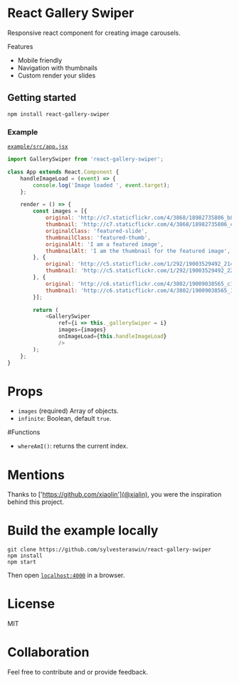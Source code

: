 # React Gallery Swiper

Responsive react component for creating image carousels.

Features
* Mobile friendly
* Navigation with thumbnails
* Custom render your slides

## Getting started

```
npm install react-gallery-swiper
```

### Example
[`example/src/app.jsx`](https://github.com/sylvesteraswin/react-gallery-swiper/tree/master/example/src)
```js
import GallerySwiper from 'react-gallery-swiper';

class App extends React.Component {
    handleImageLoad = (event) => {
        console.log('Image loaded ', event.target);
    };

    render = () => {
        const images = [{
            original: 'http://c7.staticflickr.com/4/3868/18982735806_b80b024040_h.jpg',
            thumbnail: 'http://c7.staticflickr.com/4/3868/18982735806_cd60bcdb69_n.jpg',
            originalClass: 'featured-slide',
            thumbnailClass: 'featured-thumb',
            originalAlt: 'I am a featured image',
            thumbnailAlt: 'I am the thumbnail for the featured image',
        }, {
            original: 'http://c5.staticflickr.com/1/292/19003529492_214a7e3777_h.jpg',
            thumbnail: 'http://c5.staticflickr.com/1/292/19003529492_226031f2c1_n.jpg'
        }, {
            original: 'http://c6.staticflickr.com/4/3802/19009038565_c197845618_h.jpg',
            thumbnail: 'http://c6.staticflickr.com/4/3802/19009038565_17e2e21b22_n.jpg'
        }];

        return (
            <GallerySwiper
                ref={i => this._gallerySwiper = i}
                images={images}
                onImageLoad={this.handleImageLoad}
                />
        );
    };
}
```

# Props

* `images` (required) Array of objects.
* `infinite`: Boolean, default `true`.

#Functions
* `whereAmI()`: returns the current index.

# Mentions
Thanks to ['https://github.com/xiaolin'](@xialin), you were the inspiration behind this project.

# Build the example locally
```
git clone https://github.com/sylvesteraswin/react-gallery-swiper
npm install
npm start
```

Then open [`localhost:4000`](http://localhost:4000) in a browser.

# License

MIT

# Collaboration
Feel free to contribute and or provide feedback.
